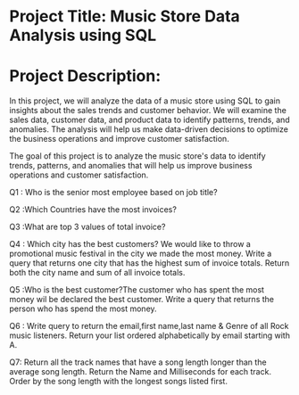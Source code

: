 # Project Title: Music Store Data Analysis using SQL

# Project Description: 
In this project, we will analyze the data of a music store using SQL to gain insights about the sales trends and customer behavior. We will examine the sales data, customer data, and product data to identify patterns, trends, and anomalies. The analysis will help us make data-driven decisions to optimize the business operations and improve customer satisfaction.

The goal of this project is to analyze the music store's data to identify trends, patterns, and anomalies that will help us improve business operations and customer satisfaction.

Q1 :  Who is the senior most employee based on job title?

Q2 :Which Countries have the most invoices?

Q3 :What are top 3 values of total invoice?

Q4 : Which city has the best customers? We would like to throw a promotional music festival in the city we made the most money. Write a query that returns one city that has the highest sum of invoice totals. Return both the city name and sum of all invoice totals.

Q5 :Who is the best customer?The customer who has spent the most money wil be declared the best customer. Write a query that returns the person who has spend the most money.

Q6 : Write query to return the email,first name,last name & Genre of all Rock music listeners. Return your list ordered alphabetically by email starting with A.

Q7: Return all the track names that have a song length longer than the average song length. Return the Name and Milliseconds for each track. Order by the song length with the longest songs listed first.

